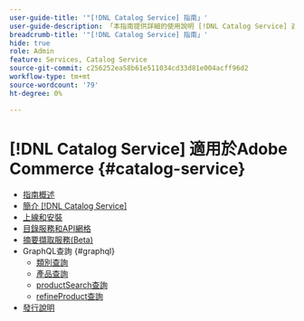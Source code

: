 ```yaml
---
user-guide-title: '"[!DNL Catalog Service] 指南」'
user-guide-description: 「本指南提供詳細的使用說明 [!DNL Catalog Service] 適用於Adobe Commerce。」
breadcrumb-title: '"[!DNL Catalog Service] 指南」'
hide: true
role: Admin
feature: Services, Catalog Service
source-git-commit: c256252ea58b61e511034cd33d81e004acff96d2
workflow-type: tm+mt
source-wordcount: '79'
ht-degree: 0%

---
```


# [!DNL Catalog Service] 適用於Adobe Commerce {#catalog-service}

- [指南概述](guide-overview.md)
- [簡介 [!DNL Catalog Service]](overview.md)
- [上線和安裝](installation.md)
- [目錄服務和API網格](mesh.md)
- [摘要擷取服務(Beta)](feed-ingestion.md)
- GraphQL查詢 {#graphql}
   - [類別查詢](https://developer.adobe.com/commerce/webapi/graphql/schema/catalog-service/queries/categories/)
   - [產品查詢](https://developer.adobe.com/commerce/webapi/graphql/schema/catalog-service/queries/products/)
   - [productSearch查詢](https://developer.adobe.com/commerce/webapi/graphql/schema/catalog-service/queries/product-search/)
   - [refineProduct查詢](https://developer.adobe.com/commerce/webapi/graphql/schema/catalog-service/queries/refine-product/)
- [發行說明](release-notes.md)
